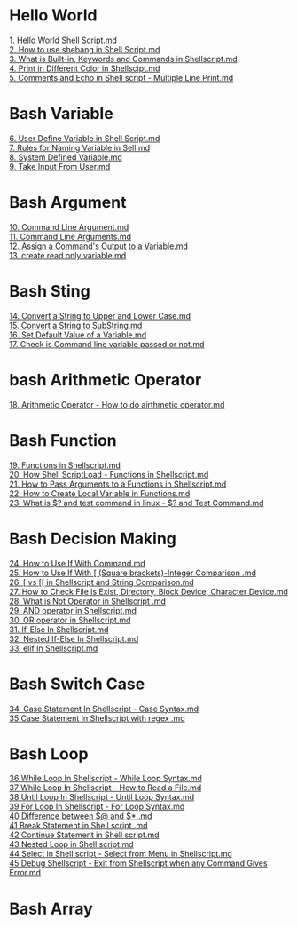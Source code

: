 
# Hello World
<a href="https://github.com/ABOBAKAR-IT/Learn-Bash-Scripting/blob/master/%20Shell%20ScrGaurav%20Sharma%20Playlist/1%20Hello%20World%20Shell%20Script.md">1. Hello World Shell Script.md</a><br>
<a href="https://github.com/ABOBAKAR-IT/Learn-Bash-Scripting/blob/master/%20Shell%20ScrGaurav%20Sharma%20Playlist/2%20How%20to%20use%20shebang%20in%20Shell%20Script.md">2. How to use shebang in Shell Script.md</a><br>
<a href="https://github.com/ABOBAKAR-IT/Learn-Bash-Scripting/blob/master/%20Shell%20ScrGaurav%20Sharma%20Playlist/3%20What%20is%20Built-in%2C%20Keywords%20and%20Commands%20in%20Shellscript.md">3. What is Built-in, Keywords and Commands in Shellscript.md</a><br>
<a href="https://github.com/ABOBAKAR-IT/Learn-Bash-Scripting/blob/master/%20Shell%20ScrGaurav%20Sharma%20Playlist/4%20Print%20in%20Different%20Color%20in%20Shellscipt.md">4. Print in Different Color in Shellscipt.md</a><br>
<a href="https://github.com/ABOBAKAR-IT/Learn-Bash-Scripting/blob/master/%20Shell%20ScrGaurav%20Sharma%20Playlist/5%20Comments%20and%20Echo%20in%20Shell%20script%20-%20Multiple%20Line%20Print.md">5. Comments and Echo in Shell script - Multiple Line Print.md</a><br>
# Bash Variable
<a href="https://github.com/ABOBAKAR-IT/Learn-Bash-Scripting/blob/master/%20Shell%20ScrGaurav%20Sharma%20Playlist/6%20User%20Define%20Variable%20in%20Shell%20Script.md">6. User Define Variable in Shell Script.md</a><br>
<a href="https://github.com/ABOBAKAR-IT/Learn-Bash-Scripting/blob/master/%20Shell%20ScrGaurav%20Sharma%20Playlist/7%20Rules%20for%20Naming%20Variable%20in%20Sell.md">7. Rules for Naming Variable in Sell.md</a><br>
<a href="https://github.com/ABOBAKAR-IT/Learn-Bash-Scripting/blob/master/%20Shell%20ScrGaurav%20Sharma%20Playlist/8%20%20System%20Defined%20Variable.md">8. System Defined Variable.md</a><br>
<a href="https://github.com/ABOBAKAR-IT/Learn-Bash-Scripting/blob/master/%20Shell%20ScrGaurav%20Sharma%20Playlist/9%20Take%20Input%20From%20User.md">9. Take Input From User.md</a><br>
# Bash Argument
<a href="https://github.com/ABOBAKAR-IT/Learn-Bash-Scripting/blob/master/%20Shell%20ScrGaurav%20Sharma%20Playlist/10%20Command%20Line%20Argument.md">10. Command Line Argument.md</a><br>
<a href="https://github.com/ABOBAKAR-IT/Learn-Bash-Scripting/blob/master/%20Shell%20ScrGaurav%20Sharma%20Playlist/11%20Command%20Line%20Arguments.md">11. Command Line Arguments.md</a><br>
<a href="https://github.com/ABOBAKAR-IT/Learn-Bash-Scripting/blob/master/%20Shell%20ScrGaurav%20Sharma%20Playlist/12%20Assign%20a%20Command's%20Output%20to%20a%20Variable.md">12. Assign a Command's Output to a Variable.md</a><br>
<a href="https://github.com/ABOBAKAR-IT/Learn-Bash-Scripting/blob/master/%20Shell%20ScrGaurav%20Sharma%20Playlist/13%20create%20read%20only%20variable.md">13. create read only variable.md</a><br>
# Bash Sting
<a href="https://github.com/ABOBAKAR-IT/Learn-Bash-Scripting/blob/master/%20Shell%20ScrGaurav%20Sharma%20Playlist/14%20Convert%20a%20String%20to%20Upper%20and%20Lower%20Case.md">14. Convert a String to Upper and Lower Case.md</a><br>
<a href="https://github.com/ABOBAKAR-IT/Learn-Bash-Scripting/blob/master/%20Shell%20ScrGaurav%20Sharma%20Playlist/15%20Convert%20a%20String%20to%20SubString.md">15. Convert a String to SubString.md</a><br>
<a href="https://github.com/ABOBAKAR-IT/Learn-Bash-Scripting/blob/master/%20Shell%20ScrGaurav%20Sharma%20Playlist/16%20Set%20Default%20Value%20of%20a%20Variable.md">16. Set Default Value of a Variable.md</a><br>
<a href="https://github.com/ABOBAKAR-IT/Learn-Bash-Scripting/blob/master/%20Shell%20ScrGaurav%20Sharma%20Playlist/17%20Check%20is%20Command%20line%20variable%20passed%20or%20not.md">17. Check is Command line variable passed or not.md</a><br>
# bash Arithmetic Operator
<a href="https://github.com/ABOBAKAR-IT/Learn-Bash-Scripting/blob/master/%20Shell%20ScrGaurav%20Sharma%20Playlist/18%20Arithmetic%20Operator%20-%20How%20to%20do%20airthmetic%20operator.md">18. Arithmetic Operator - How to do airthmetic operator.md</a><br>
# Bash Function
<a href="https://github.com/ABOBAKAR-IT/Learn-Bash-Scripting/blob/master/%20Shell%20ScrGaurav%20Sharma%20Playlist/19%20Functions%20in%20Shellscript.md">19. Functions in Shellscript.md</a><br>
<a href="https://github.com/ABOBAKAR-IT/Learn-Bash-Scripting/blob/master/%20Shell%20ScrGaurav%20Sharma%20Playlist/20%20How%20Shell%20ScriptLoad%20-%20Functions%20in%20Shellscript.md">20. How Shell ScriptLoad - Functions in Shellscript.md</a><br>
<a href="https://github.com/ABOBAKAR-IT/Learn-Bash-Scripting/blob/master/%20Shell%20ScrGaurav%20Sharma%20Playlist/21%20How%20to%20Pass%20Arguments%20to%20a%20Functions%20in%20Shellscript.md">21. How to Pass Arguments to a Functions in Shellscript.md</a><br>
<a href="https://github.com/ABOBAKAR-IT/Learn-Bash-Scripting/blob/master/%20Shell%20ScrGaurav%20Sharma%20Playlist/22%20How%20to%20Create%20Local%20Variable%20in%20Functions.md">22. How to Create Local Variable in Functions.md</a><br>
<a href="https://github.com/ABOBAKAR-IT/Learn-Bash-Scripting/blob/master/%20Shell%20ScrGaurav%20Sharma%20Playlist/23%20What%20is%20%24%3F%20and%20test%20command%20in%20linux%20-%20%24%3F%20and%20Test%20Command.md">23. What is $? and test command in linux - $? and Test Command.md</a><br>
# Bash Decision Making
<a href="https://github.com/ABOBAKAR-IT/Learn-Bash-Scripting/blob/master/%20Shell%20ScrGaurav%20Sharma%20Playlist/24%20How%20to%20Use%20If%20With%20Command.md">24. How to Use If With Command.md</a><br>
<a href="https://github.com/ABOBAKAR-IT/Learn-Bash-Scripting/blob/master/%20Shell%20ScrGaurav%20Sharma%20Playlist/25%20How%20to%20Use%20If%20With%20%5B%20(Square%20brackets)-Integer%20Comparison%20.md">25. How to Use If With [ (Square brackets)-Integer Comparison .md</a><br>
<a href="https://github.com/ABOBAKAR-IT/Learn-Bash-Scripting/blob/master/%20Shell%20ScrGaurav%20Sharma%20Playlist/26%20%5B%20vs%20%5B%5B%20in%20Shellscript%20and%20String%20Comparison.md">26. [ vs [[ in Shellscript and String Comparison.md</a><br>
<a href="https://github.com/ABOBAKAR-IT/Learn-Bash-Scripting/blob/master/%20Shell%20ScrGaurav%20Sharma%20Playlist/27%20How%20to%20Check%20File%20is%20Exist%2C%20Directory%2C%20Block%20Device%2C%20Character%20Device.md">27. How to Check File is Exist, Directory, Block Device, Character Device.md</a><br>
<a href="https://github.com/ABOBAKAR-IT/Learn-Bash-Scripting/blob/master/%20Shell%20ScrGaurav%20Sharma%20Playlist/28%20What%20is%20Not%20Operator%20in%20Shellscript%20.md">28. What is Not Operator in Shellscript .md</a><br>
<a href="https://github.com/ABOBAKAR-IT/Learn-Bash-Scripting/blob/master/%20Shell%20ScrGaurav%20Sharma%20Playlist/29%20%20AND%20operator%20in%20Shellscript.md">29. AND operator in Shellscript.md</a><br>
<a href="https://github.com/ABOBAKAR-IT/Learn-Bash-Scripting/blob/master/%20Shell%20ScrGaurav%20Sharma%20Playlist/30%20OR%20operator%20in%20Shellscript.md">30. OR operator in Shellscript.md</a><br>
<a href="https://github.com/ABOBAKAR-IT/Learn-Bash-Scripting/blob/master/%20Shell%20ScrGaurav%20Sharma%20Playlist/31%20If-Else%20In%20Shellscript.md">31. If-Else In Shellscript.md</a><br>
<a href="https://github.com/ABOBAKAR-IT/Learn-Bash-Scripting/blob/master/%20Shell%20ScrGaurav%20Sharma%20Playlist/32%20Nested%20If-Else%20In%20Shellscript.md">32. Nested If-Else In Shellscript.md</a><br>
<a href="https://github.com/ABOBAKAR-IT/Learn-Bash-Scripting/blob/master/%20Shell%20ScrGaurav%20Sharma%20Playlist/33%20elif%20In%20Shellscript.md">33. elif In Shellscript.md</a><br>
# Bash Switch Case
<a href="https://github.com/ABOBAKAR-IT/Learn-Bash-Scripting/blob/master/%20Shell%20ScrGaurav%20Sharma%20Playlist/34%20Case%20Statement%20In%20Shellscript%20-%20Case%20Syntax.md">34. Case Statement In Shellscript - Case Syntax.md</a><br>
<a href="https://github.com/ABOBAKAR-IT/Learn-Bash-Scripting/blob/master/%20Shell%20ScrGaurav%20Sharma%20Playlist/35%20Case%20Statement%20In%20Shellscript%20with%20regex%20.md">35 Case Statement In Shellscript with regex .md</a><br>
# Bash Loop
<a href="https://github.com/ABOBAKAR-IT/Learn-Bash-Scripting/blob/master/%20Shell%20ScrGaurav%20Sharma%20Playlist/36%20While%20Loop%20In%20Shellscript%20-%20While%20Loop%20Syntax.md">36 While Loop In Shellscript - While Loop Syntax.md</a><br>
<a href="https://github.com/ABOBAKAR-IT/Learn-Bash-Scripting/blob/master/%20Shell%20ScrGaurav%20Sharma%20Playlist/37%20While%20Loop%20In%20Shellscript%20-%20How%20to%20Read%20a%20File.md">37 While Loop In Shellscript - How to Read a File.md</a><br>
<a href="https://github.com/ABOBAKAR-IT/Learn-Bash-Scripting/blob/master/%20Shell%20ScrGaurav%20Sharma%20Playlist/38%20Until%20Loop%20In%20Shellscript%20-%20Until%20Loop%20Syntax.md">38 Until Loop In Shellscript - Until Loop Syntax.md</a><br>
<a href="https://github.com/ABOBAKAR-IT/Learn-Bash-Scripting/blob/master/%20Shell%20ScrGaurav%20Sharma%20Playlist/39%20For%20Loop%20In%20Shellscript%20-%20For%20Loop%20Syntax.md">39 For Loop In Shellscript - For Loop Syntax.md</a><br>
<a href="https://github.com/ABOBAKAR-IT/Learn-Bash-Scripting/blob/master/%20Shell%20ScrGaurav%20Sharma%20Playlist/40%20Difference%20between%20%24%40%20and%20%24*%20.md">40 Difference between $@ and $* .md</a><br>
<a href="https://github.com/ABOBAKAR-IT/Learn-Bash-Scripting/blob/master/%20Shell%20ScrGaurav%20Sharma%20Playlist/41%20Break%20Statement%20in%20Shell%20script%20.md">41 Break Statement in Shell script .md</a><br>
<a href="https://github.com/ABOBAKAR-IT/Learn-Bash-Scripting/blob/master/%20Shell%20ScrGaurav%20Sharma%20Playlist/42%20Continue%20Statement%20in%20Shell%20script.md">42 Continue Statement in Shell script.md</a><br>
<a href="https://github.com/ABOBAKAR-IT/Learn-Bash-Scripting/blob/master/%20Shell%20ScrGaurav%20Sharma%20Playlist/43%20Nested%20Loop%20in%20Shell%20script.md">43 Nested Loop in Shell script.md</a><br>
<a href="https://github.com/ABOBAKAR-IT/Learn-Bash-Scripting/blob/master/%20Shell%20ScrGaurav%20Sharma%20Playlist/44%20Select%20in%20Shell%20script%20-%20Select%20from%20Menu%20in%20Shellscript.md">44 Select in Shell script - Select from Menu in Shellscript.md</a><br>
<a href="https://github.com/ABOBAKAR-IT/Learn-Bash-Scripting/blob/master/%20Shell%20ScrGaurav%20Sharma%20Playlist/44%20Select%20in%20Shell%20script%20-%20Select%20from%20Menu%20in%20Shellscript.md">45 Debug Shellscript - Exit from Shellscript when any Command Gives Error.md</a><br>
# Bash Array

